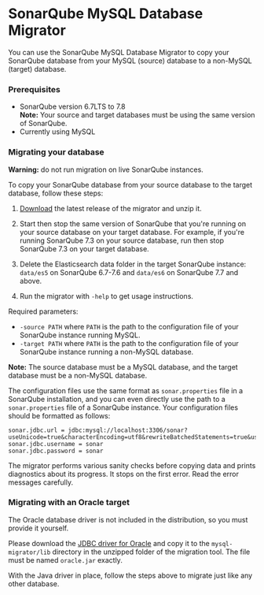 SonarQube MySQL Database Migrator
=================================

You can use the SonarQube MySQL Database Migrator to copy your SonarQube database from your MySQL (source) database to a non-MySQL (target) database.

### Prerequisites

- SonarQube version 6.7LTS to 7.8  
   **Note:** Your source and target databases must be using the same version of SonarQube.
- Currently using MySQL

### Migrating your database

**Warning:** do not run migration on live SonarQube instances.

To copy your SonarQube database from your source database to the target database, follow these steps: 

1. [Download][download-zip] the latest release of the migrator and unzip it. 

2. Start then stop the same version of SonarQube that you're running on your source database on your target database. For example, if you're running SonarQube 7.3 on your source database, run then stop SonarQube 7.3 on your target database.

3. Delete the Elasticsearch data folder in the target SonarQube instance: `data/es5` on SonarQube 6.7-7.6 and `data/es6` on SonarQube 7.7 and above.

4. Run the migrator with `-help` to get usage instructions.

Required parameters:

- `-source PATH` where `PATH` is the path to the configuration file of your SonarQube instance running MySQL.
- `-target PATH` where `PATH` is the path to the configuration file of your SonarQube instance running a non-MySQL database.

**Note:** The source database must be a MySQL database, and the target database must be a non-MySQL database.

The configuration files use the same format as `sonar.properties` file in a SonarQube installation, and you can even directly use the path to a `sonar.properties` file of a SonarQube instance. Your configuration files should be formatted as follows:

    sonar.jdbc.url = jdbc:mysql://localhost:3306/sonar?useUnicode=true&characterEncoding=utf8&rewriteBatchedStatements=true&useConfigs=maxPerformance&useSSL=false
    sonar.jdbc.username = sonar
    sonar.jdbc.password = sonar

The migrator performs various sanity checks before copying data and prints diagnostics about its progress. It stops on the first error. Read the error messages carefully.

### Migrating with an Oracle target

The Oracle database driver is not included in the distribution, so you must provide it yourself.

Please download the [JDBC driver for Oracle][oracle-driver] and copy it to the `mysql-migrator/lib`
directory in the unzipped folder of the migration tool. The file must be named `oracle.jar` exactly.

With the Java driver in place, follow the steps above to migrate just like any other database.

[oracle-driver]: https://www.oracle.com/technetwork/database/features/jdbc/jdbc-ucp-122-3110062.html
[download-zip]: https://binaries.sonarsource.com/Distribution/mysql-migrator/mysql-migrator-1.1.0.119.zip
